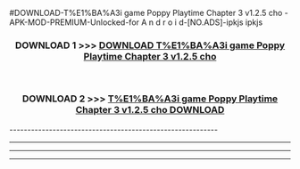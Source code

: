 #DOWNLOAD-T%E1%BA%A3i game Poppy Playtime Chapter 3 v1.2.5 cho -APK-MOD-PREMIUM-Unlocked-for A n d r o i d-[NO.ADS]-ipkjs ipkjs 



<div align="center">

<h3>DOWNLOAD 1 >>> <a href="https://getmod2.web.app/?judul=T%E1%BA%A3i game Poppy Playtime Chapter 3 v1.2.5 cho ">DOWNLOAD T%E1%BA%A3i game Poppy Playtime Chapter 3 v1.2.5 cho </a></h3><br>

<h3>DOWNLOAD 2 >>> <a href="https://getmod2.web.app/?judul=T%E1%BA%A3i game Poppy Playtime Chapter 3 v1.2.5 cho ">T%E1%BA%A3i game Poppy Playtime Chapter 3 v1.2.5 cho  DOWNLOAD </a></h3>

</div>
----------------------------------------------------------

----------------------------------------------------------

----------------------------------------------------------

----------------------------------------------------------



